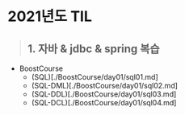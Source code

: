 # 2021년도 TIL


> ## 1. 자바 & jdbc & spring 복습

- BoostCourse
  - (SQL)[./BoostCourse/day01/sql01.md]
  - (SQL-DML)[./BoostCourse/day01/sql02.md]
  - (SQL-DDL)[./BoostCourse/day01/sql03.md]
  - (SQL-DCL)[./BoostCourse/day01/sql04.md]
